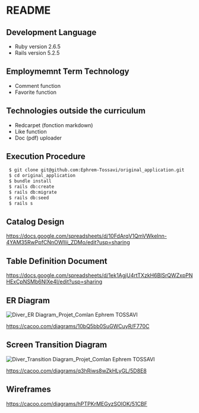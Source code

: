 # README

## Development Language

* Ruby version 2.6.5
* Rails version 5.2.5

## Employmemnt Term Technology

* Comment function
* Favorite function

## Technologies outside the curriculum

* Redcarpet (fonction markdown)
* Like function
* Doc (pdf) uploader

## Execution Procedure

```bash
 $ git clone git@github.com:Ephrem-Tossavi/original_application.git
 $ cd original_application
 $ bundle install
 $ rails db:create
 $ rails db:migrate
 $ rails db:seed
 $ rails s
```

## Catalog Design

https://docs.google.com/spreadsheets/d/10FdArqV1QmVWkelnn-4YAM35RwPpfCNnOWllii_ZDMo/edit?usp=sharing

## Table Definition Document

https://docs.google.com/spreadsheets/d/1ek1AgjU4rtTXzkH6BlSrQWZxpPNHExCpNSMb6NlXe4I/edit?usp=sharing

## ER Diagram

![Diver_ER Diagram_Projet_Comlan Ephrem TOSSAVI](https://user-images.githubusercontent.com/86933926/136866998-13c5694c-f32d-403f-834a-c63085084fa9.png)

https://cacoo.com/diagrams/10bQ5bb0SuGWCuyR/F770C

## Screen Transition Diagram

![Diver_Transition Diagram_Projet_Comlan Ephrem TOSSAVI](https://user-images.githubusercontent.com/86933926/136867483-ecdade12-1f81-46cb-8a50-1a5b01ee11ed.png)

https://cacoo.com/diagrams/q3hRiws8wZkHLyGL/5D8E8

## Wireframes

https://cacoo.com/diagrams/hPTPKrMEGyzSOIOK/51CBF
